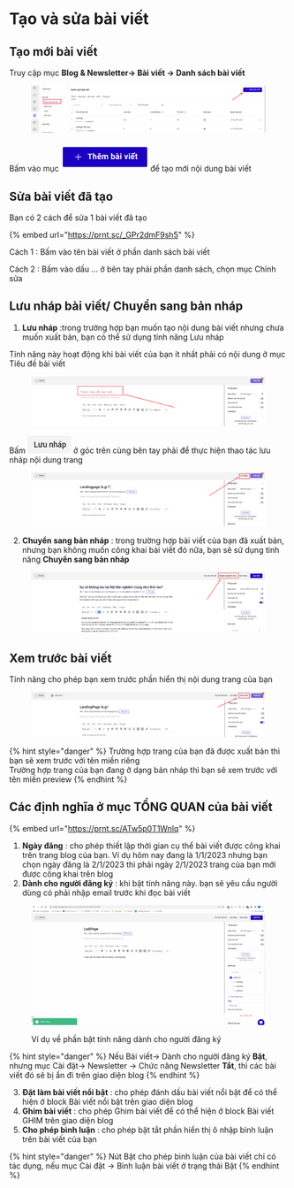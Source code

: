 # Tạo và sửa bài viết

## Tạo mới bài viết&#x20;

Truy cập mục **Blog & Newsletter-> Bài viết -> Danh sách bài viết**&#x20;

<figure><img src="../../../../.gitbook/assets/image (699).png" alt=""><figcaption></figcaption></figure>

Bấm vào mục ![](<../../../../.gitbook/assets/image (556).png>)để tạo mới nội dung bài viết&#x20;

## Sửa bài viết đã tạo

Bạn có 2 cách để sửa 1 bài viết đã tạo&#x20;

{% embed url="https://prnt.sc/_GPr2dmF9sh5" %}

Cách 1 : Bấm vào tên bài viết ở phần danh sách bài viết&#x20;

Cách 2 : Bấm vào dấu ... ở bên tay phải phần danh sách, chọn mục Chỉnh sửa&#x20;

## Lưu nháp bài viết/ Chuyển sang bản nháp &#x20;

1. **Lưu nháp** :trong trường hợp bạn muốn tạo nội dung bài viết nhưng chưa muốn xuất bản, bạn có thể sử dụng tính năng Lưu nháp&#x20;

Tính năng này hoạt động khi bài viết của bạn ít nhất phải có nội dung ở mục Tiêu đề bài viết&#x20;

<figure><img src="../../../../.gitbook/assets/image (802).png" alt=""><figcaption></figcaption></figure>

Bấm ![](<../../../../.gitbook/assets/image (768).png>) ở góc trên cùng bên tay phải để thực hiện thao tác lưu nháp nội dung trang&#x20;



<figure><img src="../../../../.gitbook/assets/image (776).png" alt=""><figcaption></figcaption></figure>

2. **Chuyển sang bản nháp** : trong trường hợp bài viết của bạn đã xuất bản, nhưng bạn không muốn công khai bài viết đó nữa, bạn sẽ sử dụng tính năng **Chuyển sang bản nháp**&#x20;

<figure><img src="../../../../.gitbook/assets/image (785).png" alt=""><figcaption></figcaption></figure>



## Xem trước bài viết&#x20;

Tính năng cho phép bạn xem trước phần hiển thị nội dung trang của bạn&#x20;

<figure><img src="../../../../.gitbook/assets/image (814).png" alt=""><figcaption></figcaption></figure>

{% hint style="danger" %}
Trường hợp trang của bạn đã được xuất bản thì bạn sẽ xem trước với tên miền riêng \
Trường hợp trang của bạn đang ở dạng bản nháp thì bạn sẽ xem trước với tên miền preview&#x20;
{% endhint %}

## Các định nghĩa ở mục TỔNG QUAN của bài viết&#x20;

{% embed url="https://prnt.sc/ATw5p0T1Wnlq" %}

1. **Ngày đăng** : cho phép thiết lập thời gian cụ thể bài viết được công khai trên trang blog của bạn. Ví dụ hôm nay đang là 1/1/2023 nhưng bạn chọn ngày đăng là 2/1/2023 thì phải ngày 2/1/2023 trang của bạn mới được công khai trên blog&#x20;
2. **Dành cho người đăng ký** : khi bật tính năng này. bạn sẽ yêu cầu người dùng có phải nhập email trước khi đọc bài viết&#x20;

<figure><img src="../../../../.gitbook/assets/đăng ký.gif" alt=""><figcaption><p>Ví dụ về phần bật tính năng dành cho người đăng ký</p></figcaption></figure>



{% hint style="danger" %}
Nếu Bài viết->  Dành cho người đăng ký **Bật**, nhưng mục Cài đặt-> Newsletter -> Chức năng Newsletter **Tắt**, thì các bài viết đó sẽ bị ẩn đi trên giao diện blog
{% endhint %}

3. **Đặt làm bài viết nổi bật** : cho phép đánh dấu bài viết nổi bật để có thể hiện ở block Bài viết nổi bật trên giao diện blog
4. **Ghim bài viết** : cho phép Ghim bài viết  để có thể hiện ở block Bài viết GHIM trên giao diện blog
5. **Cho phép bình luận** : cho phép bật tắt phần hiển thị ô nhập bình luận trên bài viết của bạn&#x20;

{% hint style="danger" %}
Nút  Bật cho phép bình luận của bài viết chỉ có tác dụng, nếu mục Cài đặt -> Bình luận bài viết ở trạng thái Bật
{% endhint %}















##

##

